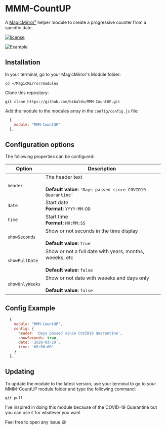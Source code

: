 # MMM-CountUP
A [MagicMirror²](https://magicmirror.builders) helper module to create a progressive counter from a specific date.

[![license](https://img.shields.io/github/license/mashape/apistatus.svg)](https://raw.githubusercontent.com/bibaldo/MMM-CountUP/master/LICENSE)

![Example](.github/example.gif)

## Installation

In your terminal, go to your MagicMirror's Module folder:
````
cd ~/MagicMirror/modules
````

Clone this repository:
````
git clone https://github.com/bibaldo/MMM-CountUP.git
````

Add the module to the modules array in the `config/config.js` file:
````javascript
  {
    module: "MMM-CountUP"
  },
````

## Configuration options

The following properties can be configured:


| Option                       | Description
| ---------------------------- | -----------
| `header`                     | The header text <br><br> **Default value:** `'Days passed since COVID19 Quarantine'`
| `date`                       | Start date <br> **Format:** `YYYY-MM-DD`
| `time`                       | Start time <br> **Format:** `HH:MM:SS`
| `showSeconds`                | Show or not seconds in the time display <br><br>**Default value:** `true`
| `showFullDate`               | Show or not a full date with years, months, weeeks, etc <br><br>**Default value:** `false`
| `showOnlyWeeks`              | Show or not date with weeeks and days only <br><br>**Default value:** `false`

## Config Example

````javascript
  {
    module: "MMM-CountUP",
    config: {
      header: 'Days passed since COVID19 Quarantine',
      showSeconds: true,
      date: '2020-03-20',
      time: '00:00:00'
    }
  },
````
## Updating

To update the module to the latest version, use your terminal to go to your MMM-CountUP module folder and type the following command:

````
git pull
```` 

I've inspired in doing this module because of the COVID-19 Quarantine but you can use it for whatever you want

Feel free to open any Issue :smiley:
